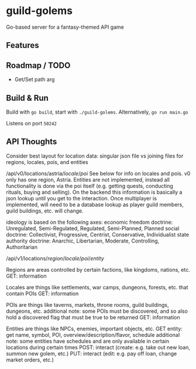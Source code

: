 # guild-golems

Go-based server for a fantasy-themed API game

## Features

## Roadmap / TODO

- Get/Set path arg

## Build & Run

Build with `go build`, start with `./guild-golems`. Alternatively, `go run main.go`

Listens on port `50242`

## API Thoughts

Consider best layout for location data: singular json file vs joining files for regions, locales, pois, and entities

/api/v0/locations/astria/_locale_/_poi_
See below for info on locales and pois. v0 only has one region, Astria. Entities are not implemented, instead all functionality is done via the poi itself (e.g. getting quests, conducting rituals, buying and selling). On the backend this information is basically a json lookup until you get to the interaction. Once multiplayer is implemented, will need to be a database lookup as player guild members, guild buildings, etc. will change.

ideology is based on the following axes:
economic freedom doctrine: Unregulated, Semi-Regulated, Regulated, Semi-Planned, Planned
social doctrine: Collectivist, Progressive, Centrist, Conservative, Individualist
state authority doctrine: Anarchic, Libertarian, Moderate, Controlling, Authoritarian

/api/v1/locations/_region_/_locale_/_poi_/_entity_

Regions are areas controlled by certain factions, like kingdoms, nations, etc.
GET: information

Locales are things like settlements, war camps, dungeons, forests, etc. that contain POIs
GET: information

POIs are things like taverns, markets, throne rooms, guild buildings, dungeons, etc.
additional note: some POIs must be discovered, and so also hold a discovered flag that must be true to be returned
GET: information

Entities are things like NPCs, enemies, important objects, etc.
GET entity:
get name, symbol, POI, overview/description/flavor, schedule
additional note: some entities have schedules and are only available in certain locations during certain times
POST: interact (create: e.g. take out new loan, summon new golem, etc.)
PUT: interact (edit: e.g. pay off loan, change market orders, etc.)
